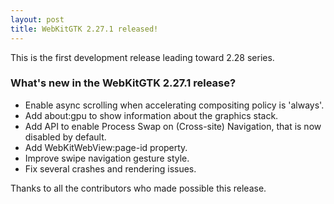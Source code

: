 ```yaml
---
layout: post
title: WebKitGTK 2.27.1 released!
---
```


This is the first development release leading toward 2.28 series.

### What's new in the WebKitGTK 2.27.1 release?

 - Enable async scrolling when accelerating compositing policy is 'always'.
 - Add about:gpu to show information about the graphics stack.
 - Add API to enable Process Swap on (Cross-site) Navigation, that is now disabled by default.
 - Add WebKitWebView:page-id property.
 - Improve swipe navigation gesture style.
 - Fix several crashes and rendering issues.

Thanks to all the contributors who made possible this release.